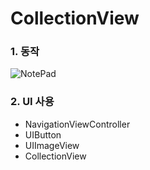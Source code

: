 # CollectionView

### 1. 동작

![NotePad](https://simajune.github.io/img/posting/CollectionView.gif)



### 2. UI 사용

- NavigationViewController
- UIButton
- UIImageView
- CollectionView